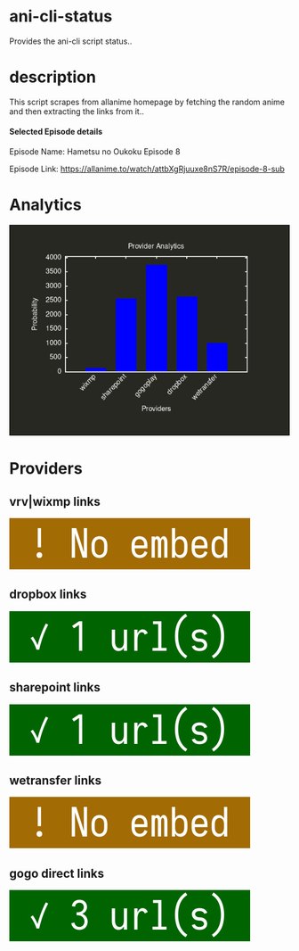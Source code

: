 # ani-cli-status
Provides the ani-cli script status..

# description
This script scrapes from allanime homepage by fetching the random anime and then extracting the links from it..

#### Selected Episode details

Episode Name: Hametsu no Oukoku Episode 8

Episode Link: https://allanime.to/watch/attbXgRjuuxe8nS7R/episode-8-sub
 
# Analytics

<img src="./analytics.png">

# Providers

##  vrv|wixmp links

<img src="./images/wixmp.jpg">

##  dropbox links

<img src="./images/dropbox.jpg">

##  sharepoint links

<img src="./images/sharepoint.jpg">

##  wetransfer links

<img src="./images/wetransfer.jpg">

## gogo direct links

<img src="./images/gogoplay.jpg">
